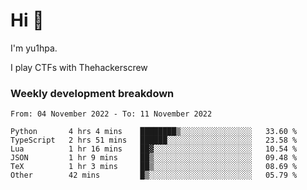 # Hi 👋

I'm yu1hpa.

I play CTFs with Thehackerscrew

### Weekly development breakdown

<!--START_SECTION:waka-->

```text
From: 04 November 2022 - To: 11 November 2022

Python       4 hrs 4 mins    ████████▒░░░░░░░░░░░░░░░░   33.60 %
TypeScript   2 hrs 51 mins   ██████░░░░░░░░░░░░░░░░░░░   23.58 %
Lua          1 hr 16 mins    ██▓░░░░░░░░░░░░░░░░░░░░░░   10.54 %
JSON         1 hr 9 mins     ██▒░░░░░░░░░░░░░░░░░░░░░░   09.48 %
TeX          1 hr 3 mins     ██▒░░░░░░░░░░░░░░░░░░░░░░   08.69 %
Other        42 mins         █▒░░░░░░░░░░░░░░░░░░░░░░░   05.79 %
```

<!--END_SECTION:waka-->

